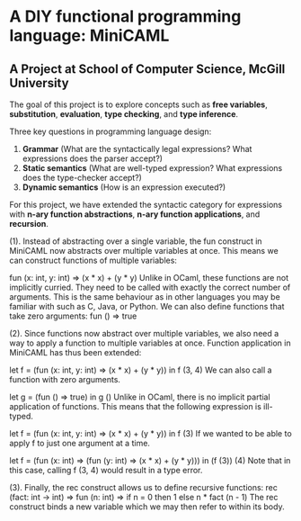 # A DIY functional programming language: MiniCAML
## A Project at School of Computer Science, McGill University

The goal of this project is to explore concepts such as **free variables**, **substitution**, **evaluation**, **type checking**, and **type inference**.

Three key questions in programming language design: 
1. **Grammar** (What are the syntactically legal expressions? What expressions does the parser accept?)
2. **Static semantics** (What are well-typed expression? What expressions does the type-checker accept?)
3. **Dynamic semantics** (How is an expression executed?)

For this project, we have extended the syntactic category for expressions with **n-ary function abstractions**, **n-ary function applications**, and **recursion**. 

(1). Instead of abstracting over a single variable, the fun construct in MiniCAML now abstracts over multiple variables at once. This means we can construct functions of multiple variables:

fun (x: int, y: int) => (x * x) + (y * y) Unlike in OCaml, these functions are not implicitly curried. They need to be called with exactly the correct number of arguments. This is the same behaviour as in other languages you may be familiar with such as C, Java, or Python.
We can also define functions that take zero arguments: fun () => true

(2). Since functions now abstract over multiple variables, we also need a way to apply a function to multiple variables at once. Function application in MiniCAML has thus been extended:

let f = (fun (x: int, y: int) => (x * x) + (y * y)) in f (3, 4) We can also call a function with zero arguments.

let g = (fun () => true) in g () Unlike in OCaml, there is no implicit partial application of functions. This means that the following expression is ill-typed.

let f = (fun (x: int, y: int) => (x * x) + (y * y)) in f (3) If we wanted to be able to apply f to just one argument at a time.

let f = (fun (x: int) => (fun (y: int) => (x * x) + (y * y))) in (f (3)) (4) Note that in this case, calling f (3, 4) would result in a type error.

(3). Finally, the rec construct allows us to define recursive functions: rec (fact: int -> int) => fun (n: int) => if n = 0 then 1 else n * fact (n - 1) The rec construct binds a new variable which we may then refer to within its body.

